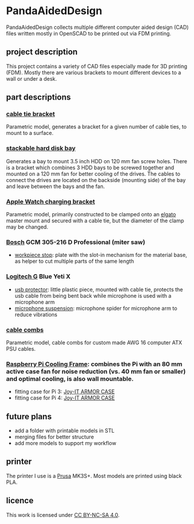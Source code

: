 # PandaAidedDesign
PandaAidedDesign collects multiple different computer aided design (CAD) files written mostly in OpenSCAD to be printed out via FDM printing. 

## project description

This project contains a variety of CAD files especially made for 3D printing (FDM). Mostly there are various brackets to mount different devices to a wall or under a desk.

## part descriptions

### [cable tie bracket](https://github.com/IndiePandaaaaa/PandaAidedDesign/blob/main/202304CableTieBracket.scad)

Parametric model, generates a bracket for a given number of cable ties, to mount to a surface.

### [stackable hard disk bay](https://github.com/IndiePandaaaaa/PandaAidedDesign/blob/main/202304hddBayStackable.scad)

Generates a bay to mount 3.5 inch HDD on 120 mm fan screw holes. There is a bracket which combines 3 HDD bays to be screwed together and mounted on a 120 mm fan for better cooling of the drives. The cables to connect the drives are located on the backside (mounting side) of the bay and leave between the bays and the fan.

### [Apple Watch charging bracket](https://github.com/IndiePandaaaaa/PandaAidedDesign/blob/main/202308AppleWatchChargingBracket.scad)

Parametric model, primarily constructed to be clamped onto an [elgato](https://www.elgato.com/) master mount and secured with a cable tie, but the diameter of the clamp may be changed.

### [Bosch](https://www.bosch-professional.com/) GCM 305-216 D Professional (miter saw)

- [workpiece stop](https://github.com/IndiePandaaaaa/PandaAidedDesign/blob/main/202310BoschPro216-305dWorkpieceStop.scad): plate with the slot-in mechanism for the material base, as helper to cut multiple parts of the same length
<!-- - [vacuum adapter](https://github.com/IndiePandaaaaa/PandaAidedDesign/blob/main/202401BoschPro216-305dVacuumAdapter.scad): optimizes the collection of saw dust colleted while sawing -->

### [Logitech G](https://www.logitechg.com/) Blue Yeti X

- [usb protector](https://github.com/IndiePandaaaaa/PandaAidedDesign/blob/main/202310YetiXmicroUSBProtector.scad): little plastic piece, mounted with cable tie, protects the usb cable from being bent back while 
microphone is used with a microphone arm
- [microphone suspension](https://github.com/IndiePandaaaaa/PandaAidedDesign/blob/main/202402MicrophoneSuspension.scad): microphone spider for microphone arm to reduce vibrations

### [cable combs](https://github.com/IndiePandaaaaa/PandaAidedDesign/blob/main/202312CableCombs.scad)

Parametric model, cable combs for custom made AWG 16 computer ATX PSU cables.

### [Raspberry Pi Cooling Frame](https://github.com/IndiePandaaaaa/PandaAidedDesign/blob/main/202410PiCoolFrame.scad): combines the Pi with an 80 mm active case fan for noise reduction (vs. 40 mm fan or smaller) and optimal cooling, is also wall mountable.

- fitting case for Pi 3: [Joy-IT ARMOR CASE](https://joy-it.net/de/products/RB-ALUcase+07)
- fitting case for Pi 4: [Joy-IT ARMOR CASE](https://joy-it.net/de/products/RB-AlucaseP4+07)

## future plans

- add a folder with printable models in STL
- merging files for better structure
- add more models to support my workflow

## printer

The printer I use is a [Prusa](https://www.prusa3d.com/de/) MK3S+. Most models are printed using black PLA.

## licence

This work is licensed under [CC BY-NC-SA 4.0](https://creativecommons.org/licenses/by-nc-sa/4.0/).

